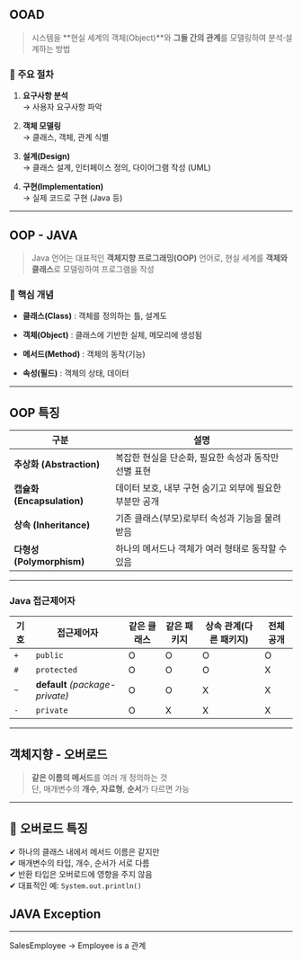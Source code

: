 ## OOAD

> 시스템을 **현실 세계의 객체(Object)**와 **그들 간의 관계**를 모델링하여 분석·설계하는 방법

### 🔹 **주요 절차**

1. **요구사항 분석**  
    → 사용자 요구사항 파악
    
2. **객체 모델링**  
    → 클래스, 객체, 관계 식별
    
3. **설계(Design)**  
    → 클래스 설계, 인터페이스 정의, 다이어그램 작성 (UML)
    
4. **구현(Implementation)**  
    → 실제 코드로 구현 (Java 등)
--- 

## OOP - JAVA

> Java 언어는 대표적인 **객체지향 프로그래밍(OOP)** 언어로, 현실 세계를 **객체와 클래스**로 모델링하여 프로그램을 작성

### 🔹 **핵심 개념**

- **클래스(Class)** : 객체를 정의하는 틀, 설계도
    
- **객체(Object)** : 클래스에 기반한 실체, 메모리에 생성됨
    
- **메서드(Method)** : 객체의 동작(기능)
    
- **속성(필드)** : 객체의 상태, 데이터
    

---
## OOP 특징
| 구분                      | 설명                               |
| ----------------------- | -------------------------------- |
| **추상화 (Abstraction)**   | 복잡한 현실을 단순화, 필요한 속성과 동작만 선별 표현   |
| **캡슐화 (Encapsulation)** | 데이터 보호, 내부 구현 숨기고 외부에 필요한 부분만 공개 |
| **상속 (Inheritance)**    | 기존 클래스(부모)로부터 속성과 기능을 물려받음       |
| **다형성 (Polymorphism)**  | 하나의 메서드나 객체가 여러 형태로 동작할 수 있음     |

---
### **Java 접근제어자**

|기호|접근제어자|같은 클래스|같은 패키지|상속 관계(다른 패키지)|전체 공개|
|---|---|---|---|---|---|
|`+`|`public`|O|O|O|O|
|`#`|`protected`|O|O|O|X|
|`~`|**default** _(package-private)_|O|O|X|X|
|`-`|`private`|O|X|X|X|

---

## 객체지향 - 오버로드

> **같은 이름의 메서드**를 여러 개 정의하는 것  
> 단, 매개변수의 **개수**, **자료형**, **순서**가 다르면 가능

---

## 🔹 **오버로드 특징**

✔ 하나의 클래스 내에서 메서드 이름은 같지만  
✔ 매개변수의 타입, 개수, 순서가 서로 다름  
✔ 반환 타입은 오버로드에 영향을 주지 않음  
✔ 대표적인 예: `System.out.println()`



## JAVA Exception

---

SalesEmployee → Employee
is a 관계
